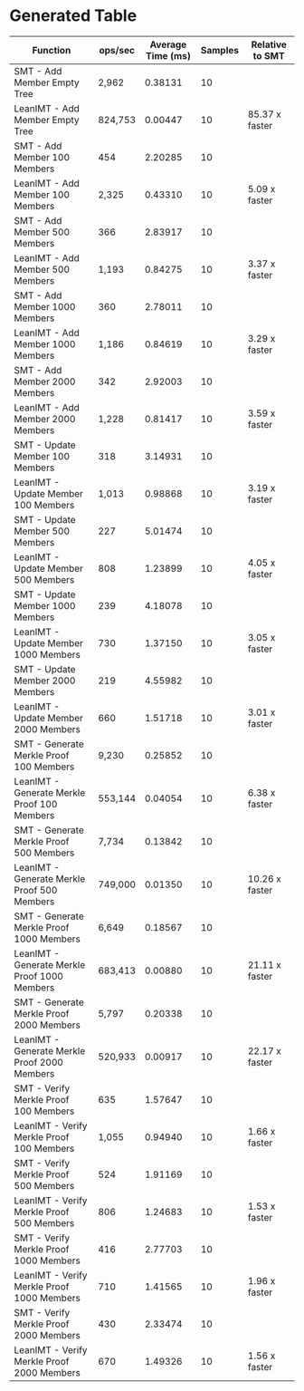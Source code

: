 # Generated Table

| Function                                     | ops/sec | Average Time (ms) | Samples | Relative to SMT |
| -------------------------------------------- | ------- | ----------------- | ------- | --------------- |
| SMT - Add Member Empty Tree                  | 2,962   | 0.38131           | 10      |                 |
| LeanIMT - Add Member Empty Tree              | 824,753 | 0.00447           | 10      | 85.37 x faster  |
| SMT - Add Member 100 Members                 | 454     | 2.20285           | 10      |                 |
| LeanIMT - Add Member 100 Members             | 2,325   | 0.43310           | 10      | 5.09 x faster   |
| SMT - Add Member 500 Members                 | 366     | 2.83917           | 10      |                 |
| LeanIMT - Add Member 500 Members             | 1,193   | 0.84275           | 10      | 3.37 x faster   |
| SMT - Add Member 1000 Members                | 360     | 2.78011           | 10      |                 |
| LeanIMT - Add Member 1000 Members            | 1,186   | 0.84619           | 10      | 3.29 x faster   |
| SMT - Add Member 2000 Members                | 342     | 2.92003           | 10      |                 |
| LeanIMT - Add Member 2000 Members            | 1,228   | 0.81417           | 10      | 3.59 x faster   |
| SMT - Update Member 100 Members              | 318     | 3.14931           | 10      |                 |
| LeanIMT - Update Member 100 Members          | 1,013   | 0.98868           | 10      | 3.19 x faster   |
| SMT - Update Member 500 Members              | 227     | 5.01474           | 10      |                 |
| LeanIMT - Update Member 500 Members          | 808     | 1.23899           | 10      | 4.05 x faster   |
| SMT - Update Member 1000 Members             | 239     | 4.18078           | 10      |                 |
| LeanIMT - Update Member 1000 Members         | 730     | 1.37150           | 10      | 3.05 x faster   |
| SMT - Update Member 2000 Members             | 219     | 4.55982           | 10      |                 |
| LeanIMT - Update Member 2000 Members         | 660     | 1.51718           | 10      | 3.01 x faster   |
| SMT - Generate Merkle Proof 100 Members      | 9,230   | 0.25852           | 10      |                 |
| LeanIMT - Generate Merkle Proof 100 Members  | 553,144 | 0.04054           | 10      | 6.38 x faster   |
| SMT - Generate Merkle Proof 500 Members      | 7,734   | 0.13842           | 10      |                 |
| LeanIMT - Generate Merkle Proof 500 Members  | 749,000 | 0.01350           | 10      | 10.26 x faster  |
| SMT - Generate Merkle Proof 1000 Members     | 6,649   | 0.18567           | 10      |                 |
| LeanIMT - Generate Merkle Proof 1000 Members | 683,413 | 0.00880           | 10      | 21.11 x faster  |
| SMT - Generate Merkle Proof 2000 Members     | 5,797   | 0.20338           | 10      |                 |
| LeanIMT - Generate Merkle Proof 2000 Members | 520,933 | 0.00917           | 10      | 22.17 x faster  |
| SMT - Verify Merkle Proof 100 Members        | 635     | 1.57647           | 10      |                 |
| LeanIMT - Verify Merkle Proof 100 Members    | 1,055   | 0.94940           | 10      | 1.66 x faster   |
| SMT - Verify Merkle Proof 500 Members        | 524     | 1.91169           | 10      |                 |
| LeanIMT - Verify Merkle Proof 500 Members    | 806     | 1.24683           | 10      | 1.53 x faster   |
| SMT - Verify Merkle Proof 1000 Members       | 416     | 2.77703           | 10      |                 |
| LeanIMT - Verify Merkle Proof 1000 Members   | 710     | 1.41565           | 10      | 1.96 x faster   |
| SMT - Verify Merkle Proof 2000 Members       | 430     | 2.33474           | 10      |                 |
| LeanIMT - Verify Merkle Proof 2000 Members   | 670     | 1.49326           | 10      | 1.56 x faster   |
